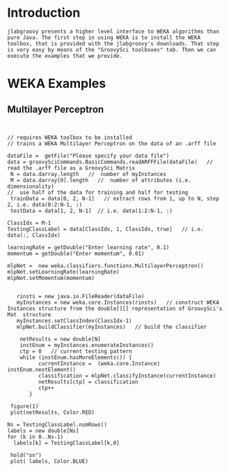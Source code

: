 # Introduction #

`jlabgroovy presents a higher level interface to WEKA algorithms than pure Java. The first step in using WEKA is to install the WEKA toolbox, that is provided with the jlabgroovy's downloads. That step is very easy by means of the "GroovySci toolboxes" tab. Then we can execute the examples that we provide.`


# WEKA Examples #

## Multilayer Perceptron ##
```


// requires WEKA toolbox to be installed
// trains a WEKA Multilayer Perceptron on the data of an .arff file

dataFile =  getFile("Please specify your data file")
data = groovySciCommands.BasicCommands.readARFFFile(dataFile)   // read the .arff file as a GroovySci Matrix
 N = data.darray.length   //  number of myInstances
 M = data.darray[0].length   //  number of attributes (i.e. dimensionality)
//  use half of the data for training and half for testing
 trainData = data[0, 2, N-1]   // extract rows from 1, up to N, step 2, i.e. data(0:2:N-1, :)
 testData = data[1, 2, N-1]  // i.e. data(1:2:N-1, :)

ClassIdx = M-1
TestingClassLabel = data[ClassIdx, 1, ClassIdx, true]   // i.e. data(:, ClassIdx)

learningRate = getDouble("Enter learning rate", 0.1)
momentum = getDouble("Enter momentum", 0.01)

mlpNet =  new weka.classifiers.functions.MultilayerPerceptron()
mlpNet.setLearningRate(learningRate)
mlpNet.setMomentum(momentum)


   rinsts = new java.io.FileReader(dataFile)
   myInstances = new weka.core.Instances(rinsts)   // construct WEKA Instances structure from the double[][] representation of GroovySci's Mat  structure
   myInstances.setClassIndex(ClassIdx-1)
   mlpNet.buildClassifier(myInstances)   // build the classifier

    netResults = new double[N]
    instEnum = myInstances.enumerateInstances()
    ctp = 0   // current testing pattern
    while (instEnum.hasMoreElements()) {
          currentInstance =  (weka.core.Instance) instEnum.nextElement()
          classification = mlpNet.classifyInstance(currentInstance)
          netResults[ctp] = classification
          ctp++
       }

 figure(1)
 plot(netResults, Color.RED)
 
Ns = TestingClassLabel.numRows()
labels = new double[Ns]
for (k in 0..Ns-1)
  labels[k] = TestingClassLabel[k,0]

 hold("on")
 plot( labels, Color.BLUE)



```